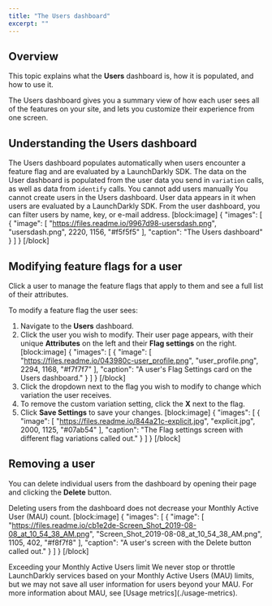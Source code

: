 ```yaml
---
title: "The Users dashboard"
excerpt: ""
---
```

## Overview
This topic explains what the **Users** dashboard is, how it is populated, and how to use it.

The Users dashboard gives you a summary view of how each user sees all of the features on your site, and lets you customize their experience from one screen. 
## Understanding the Users dashboard
The Users dashboard populates automatically when users encounter a feature flag and are evaluated by a LaunchDarkly SDK. The data on the User dashboard is populated from the user data you send in `variation` calls, as well as data from `identify` calls.
<Callout intent="alert">
  <CalloutTitle>You cannot add users manually</CalloutTitle>
   <CalloutDescription>You cannot create users in the Users dashboard. User data appears in it when users are evaluated by a LaunchDarkly SDK.</CalloutDescription>
</Callout>
From the user dashboard, you can filter users by name, key, or e-mail address.
[block:image]
{
  "images": [
    {
      "image": [
        "https://files.readme.io/9967d98-usersdash.png",
        "usersdash.png",
        2220,
        1156,
        "#f5f5f5"
      ],
      "caption": "The Users dashboard"
    }
  ]
}
[/block]

## Modifying feature flags for a user
Click a user to manage the feature flags that apply to them and see a full list of their attributes.

To modify a feature flag the user sees:

1. Navigate to the **Users** dashboard.
2. Click the user you wish to modify. Their user page appears, with their unique **Attributes** on the left and their **Flag settings** on the right.
[block:image]
{
  "images": [
    {
      "image": [
        "https://files.readme.io/043980c-user_profile.png",
        "user_profile.png",
        2294,
        1168,
        "#f7f7f7"
      ],
      "caption": "A user's Flag Settings card on the Users dashboard."
    }
  ]
}
[/block]
3. Click the dropdown next to the flag you wish to modify to change which variation the user receives. 
4. To remove the custom variation setting, click the **X** next to the flag. 
5. Click **Save Settings** to save your changes.
[block:image]
{
  "images": [
    {
      "image": [
        "https://files.readme.io/844a21c-explicit.jpg",
        "explicit.jpg",
        2000,
        1125,
        "#07ab54"
      ],
      "caption": "The Flag settings screen with different flag variations called out."
    }
  ]
}
[/block]

## Removing a user
You can delete individual users from the dashboard by opening their page and clicking the **Delete** button. 

Deleting users from the dashboard does not decrease your Monthly Active User (MAU) count.
[block:image]
{
  "images": [
    {
      "image": [
        "https://files.readme.io/cb1e2de-Screen_Shot_2019-08-08_at_10_54_38_AM.png",
        "Screen_Shot_2019-08-08_at_10_54_38_AM.png",
        1105,
        402,
        "#f8f7f8"
      ],
      "caption": "A user's screen with the Delete button called out."
    }
  ]
}
[/block]

<Callout intent="alert">
  <CalloutTitle>Exceeding your Monthly Active Users limit</CalloutTitle>
   <CalloutDescription>We never stop or throttle LaunchDarkly services based on your Monthly Active Users (MAU) limits, but we may not save all user information for users beyond your MAU. 
For more information about MAU, see [Usage metrics](./usage-metrics).</CalloutDescription>
</Callout>